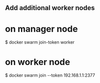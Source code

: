 ## Add additional worker nodes

# on manager node
$ docker swarm join-token worker

# on worker node
$ docker swarm join --token <token> 192.168.1.1:2377
